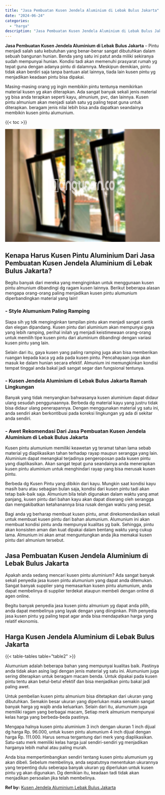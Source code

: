 ```yaml
---
title: "Jasa Pembuatan Kusen Jendela Aluminium di Lebak Bulus Jakarta"
date: "2024-06-24"
categories: 
  - "harga"
description: "Jasa Pembuatan Kusen Jendela Aluminium di Lebak Bulus Jakarta. Anda bisa mempertimbangkan sendiri tentang kusen pintu alumunium yg akan dibeli. Sebelum membe..."
---
```


**Jasa Pembuatan Kusen Jendela Aluminium di Lebak Bulus Jakarta** – Pintu menjadi salah satu kebutuhan yang benar-benar sangat dibutuhkan dalam sebuah bangunan hunian. Benda yang satu ini patut anda miliki sekiranya sudah mempunyai hunian. Kondisi tadi akan memenuhi prasyarat rumah yg tepat guna dengan adanya pintu di dalamnya. Meskipun demikian, pintu tidak akan berdiri saja tanpa bantuan alat lainnya, tiada lain kusen pintu yg menjadikan keadaan pintu bisa dipakai.

Masing-masing orang yg ingin membikin pintu tentunya memikirkan material kusen yg akan diterapkan. Ada sangat banyak sekali jenis material yg bisa anda terapkan seperti kayu, almunium, pvc, dan lainnya. Kusen pintu almunium akan menjadi salah satu yg paling tepat guna untuk diterapkan. beragam jenis nilai lebih bisa anda dapatkan seandainya membikin kusen pintu alumunium.

{{< toc >}}

![Jasa Pembuatan Kusen Jendela Aluminium di Lebak Bulus Jakarta](/images/harga-kusen-jendela-alumunium-29.png)

## Kenapa Harus Kusen Pintu Aluminium Dari Jasa Pembuatan Kusen Jendela Aluminium di Lebak Bulus Jakarta?

Begitu banyak dari mereka yang menginginkan untuk menggunaan kusen pintu almunium dibandingi dg ragam kusen lainnya. Berikut beberapa alasan mengapa orang-orang paling menjadikan kusen pintu alumunium diperbandingkan material yang lain!

### \- Style Alumunium Paling Ramping

Siapa sih yg tdk menginginkan tampilan pintu akan menjadi sangat cantik dan elegan dipandang. Kusen pintu dari aluminium akan mempunyai gaya yang lebih ramping, perihal inilah yg menjadi keistimewaan orang-orang untuk memilih tipe kusen pintu dari aluminium dibandingi dengan variasi kusen pintu yang lain.

Selain dari itu, gaya kusen yang paling ramping juga akan bisa memberikan ruangan kepada kaca yg ada pada kusen pintu. Pencahayaan juga akan masuk ke dalam hunian secara efektif. Almunium ini memungkinkan kondisi tempat tinggal anda bakal jadi sangat segar dan fungsional tentunya.

### \- Kusen Jendela Aluminium di Lebak Bulus Jakarta Ramah Lingkungan

Banyak yang tidak menyangkan bahwasanya kusen aluminium dapat didaur ulang sesudah penggunaannya. Berbeda dg material kayu yang justru tidak bisa didaur ulang penerapannya. Dengan menggunakan material yg satu ini, anda sendiri akan berkontibusi pada koreksi lingkungan yg ada di sekitar anda sendiri.

### \- Awet Rekomendasi Dari Jasa Pembuatan Kusen Jendela Aluminium di Lebak Bulus Jakarta

Kusen pintu alumunium memiliki keawetan yg teramat tahan lama sebab material yg diaplikasikan tahan terhadap rayap maupun serangga yang lain. Aluminium dapat menangkal terjadinya pengeroposan pada kusen pintu yang diaplikasikan. Akan sangat tepat guna seandainya anda menerapkan kusen pintu aluminium untuk menghindari rayap yang bisa merusak kusen pintu.

Berbeda dg Kusen Pintu yang dibikin dari kayu. Mungkin saat kondisi kayu masih baru atau sebagian bulan saja, kondisi dari kusen pintu tadi akan tetap baik-baik saja. Almunium bila telah digunakan dalam waktu yang amat panjang, kusen pintu dari bahan kayu akan dapat diserang oleh serangga dan mengakibatkan ketahanannya bisa rusak dengan waktu yang pesat.

Bagi anda yg berharap membuat kusen pintu, amat direkomendasikan sekali untuk membuat kusen pintu dari bahan alumunium. Alumunium ini akan membuat kondisi pintu anda mempunyai kualitas yg baik. Sehingga, pintu akan konsisten aman dan kuat dipakai dalam bentang waktu yang cukup lama. Almunium ini akan amat menguntungkan anda jika memakai kusen pintu dari almunium tersebut.

## Jasa Pembuatan Kusen Jendela Aluminium di Lebak Bulus Jakarta

Apakah anda sedang mencari kusen pintu aluminium? Ada sangat banyak sekali penyedia jasa kusen pintu alumunium yang dapat anda ditemukan. Sangat banyak supplier yang memasarkan kusen pintu alumunium, anda dapat membelinya di supplier terdekat ataupun membeli dengan online di agen online.

Begitu banyak penyedia jasa kusen pintu almunium yg dapat anda pilih, anda dapat membelinya yang layak dengan yang diinginkan. Pilih penyedia jasa kusen pintu yg paling tepat agar anda bisa mendapatkan harga yang relatif ekonomis.

## Harga Kusen Jendela Aluminium di Lebak Bulus Jakarta

{{< table-tables table="table2" >}}

Alumunium adalah beberapa bahan yang mempunyai kualitas baik. Pastinya anda tidak akan asing lagi dengan jenis material yg satu ini. Alumunium juga sering diterapkan untuk beragam macam benda. Untuk dipakai pada kusen pintu tentu akan betul-betul efektif dan bisa menjadikan pintu bakal jadi paling awet.

Untuk pembelian kusen pintu almunium bisa ditetapkan dari ukuran yang dibutuhkan. Semakin besar ukuran yang diperlukan maka semakin sangat banyak harga yg wajib anda keluarkan. Selain dari itu, alumunium juga memiliki ragam yang berbagai macam, Setiap merk almunium mempunyai kelas harga yang berbeda-beda pastinya.

Mengapa halnya kusen pintu aluminium 3 inch dengan ukuran 1 inch dijual dg harga Rp. 96.000, untuk kusen pintu alumunium 4 inch dijual dengan harga Rp. 111.000. Harus semua tergantung dari merk yang diaplikasikan. Satu-satu merk memiliki kelas harga jual sendiri-sendiri yg menjadikan harganya lebih mahal atau paling murah.

Anda bisa mempertimbangkan sendiri tentang kusen pintu alumunium yg akan dibeli. Sebelum membelinya, anda sepatutnya menentukan ukurannya yang terpenting dulu seberapa banyak ukuran yg diperlukan untuk kusen pintu yg akan digunakan. Dg demikian itu, keadaan tadi tidak akan menjadikan persoalan jika telah membelinya.

**Ref by:** [Kusen Jendela Aluminium Lebak Bulus Jakarta](https://id.wikipedia.org/wiki/Kusen)
